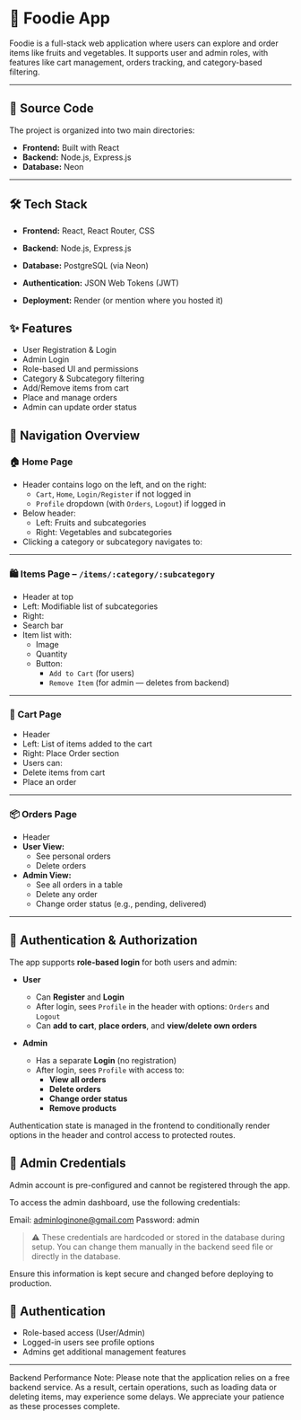 # 🥗 Foodie App

Foodie is a full-stack web application where users can explore and order items like fruits and vegetables. It supports user and admin roles, with features like cart management, orders tracking, and category-based filtering.

---

## 📂 Source Code

The project is organized into two main directories:


- **Frontend:** Built with React
- **Backend:** Node.js, Express.js
- **Database:** Neon 

---

## 🛠️ Tech Stack

- **Frontend:** React, React Router, CSS
- **Backend:** Node.js, Express.js
- **Database:** PostgreSQL (via Neon)

- **Authentication:** JSON Web Tokens (JWT)
- **Deployment:** Render (or mention where you hosted it)

## ✨ Features

- User Registration & Login
- Admin Login
- Role-based UI and permissions
- Category & Subcategory filtering
- Add/Remove items from cart
- Place and manage orders
- Admin can update order status


## 🧭 Navigation Overview

### 🏠 Home Page
- Header contains logo on the left, and on the right:
  - `Cart`, `Home`, `Login/Register` if not logged in
  - `Profile` dropdown (with `Orders`, `Logout`) if logged in
- Below header:
  - Left: Fruits and subcategories
  - Right: Vegetables and subcategories
- Clicking a category or subcategory navigates to:


---

### 🛍️ Items Page – `/items/:category/:subcategory`
- Header at top
- Left: Modifiable list of subcategories
- Right: 
- Search bar
- Item list with:
  - Image
  - Quantity
  - Button:
    - `Add to Cart` (for users)
    - `Remove Item` (for admin — deletes from backend)

---

### 🛒 Cart Page
- Header
- Left: List of items added to the cart
- Right: Place Order section
- Users can:
- Delete items from cart
- Place an order

---

### 📦 Orders Page
- Header
- **User View:**
    - See personal orders
    - Delete orders
- **Admin View:**
    - See all orders in a table
    - Delete any order
    - Change order status (e.g., pending, delivered)

---


## 🔐 Authentication & Authorization

The app supports **role-based login** for both users and admin:

- **User**
  - Can **Register** and **Login**
  - After login, sees `Profile` in the header with options: `Orders` and `Logout`
  - Can **add to cart**, **place orders**, and **view/delete own orders**

- **Admin**
  - Has a separate **Login** (no registration)
  - After login, sees `Profile` with access to:
    - **View all orders**
    - **Delete orders**
    - **Change order status**
    - **Remove products**

Authentication state is managed in the frontend to conditionally render options in the header and control access to protected routes.

## 🔐 Admin Credentials

Admin account is pre-configured and cannot be registered through the app.

To access the admin dashboard, use the following credentials:

Email: adminloginone@gmail.com
Password: admin


> ⚠️ These credentials are hardcoded or stored in the database during setup. You can change them manually in the backend seed file or directly in the database.

Ensure this information is kept secure and changed before deploying to production.


## 🔐 Authentication
- Role-based access (User/Admin)
- Logged-in users see profile options
- Admins get additional management features

---

Backend Performance Note:
Please note that the application relies on a free backend service. As a result, certain operations, such as loading data or deleting items, may experience some delays. We appreciate your patience as these processes complete.